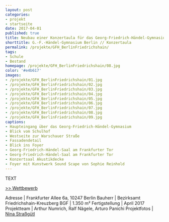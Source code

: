 ```yaml
---
layout: post
categories:
- projekt
- startseite
date: 2017-04-01
published: true
title: Neubau einer Konzertaula für das Georg-Friedrich-Händel-Gymnasium in Berlin Friedrichshain
shorttitle: G.-F.-Händel-Gymnasium Berlin // Konzertaula
permalink: /projekte/GFH_BerlinFriedrichshain/
tags: 
- Schule
- Bestand 
homepage: /projekte/GFH_BerlinFriedrichshain/08.jpg
color: '#e4b617'
images:
- /projekte/GFH_BerlinFriedrichshain/01.jpg
- /projekte/GFH_BerlinFriedrichshain/02.jpg
- /projekte/GFH_BerlinFriedrichshain/03.jpg
- /projekte/GFH_BerlinFriedrichshain/04.jpg
- /projekte/GFH_BerlinFriedrichshain/05.jpg
- /projekte/GFH_BerlinFriedrichshain/06.jpg
- /projekte/GFH_BerlinFriedrichshain/07.jpg
- /projekte/GFH_BerlinFriedrichshain/08.jpg
- /projekte/GFH_BerlinFriedrichshain/09.jpg
captions:
- Haupteingang über das Georg-Friedrich-Händel-Gymnasium
- Blick vom Schulhof
- Westseite zur Warschauer Straße
- Fassadendetail
- Blick ins Foyer
- Georg-Friedrich-Händel-Saal am Frankfurter Tor
- Georg-Friedrich-Händel-Saal am Frankfurter Tor
- Konzertsaal Akustikdecke
- Foyer mit Kunstwerk Sound Scape von Sophie Reinhold
---
```

TEXT

[\>> Wettbewerb](../projekte/WBW_GFH_BerlinFriedrichshain/)

Adresse			    |	Frankfurter Allee 6a, 10247 Berlin 
Bauherr			    |	Bezirksamt Friedrichshain-Kreuzberg 
BGF					|	1.350 m²
Fertigstellung		|	April 2017
Projektteam		    |	Arthur Numrich, Ralf Nägele, Arturo Panichi
Projektfotos		|	[Nina Straßgütl](http://www.ninastrg.de/)